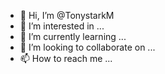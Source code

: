 - 👋 Hi, I’m @TonystarkM
- 👀 I’m interested in ...
- 🌱 I’m currently learning ...
- 💞️ I’m looking to collaborate on ...
- 📫 How to reach me ...

<!---
TonystarkM/TonystarkM is a ✨ special ✨ repository because its `README.md` (this file) appears on your GitHub profile.
You can click the Preview link to take a look at your changes.
--->
